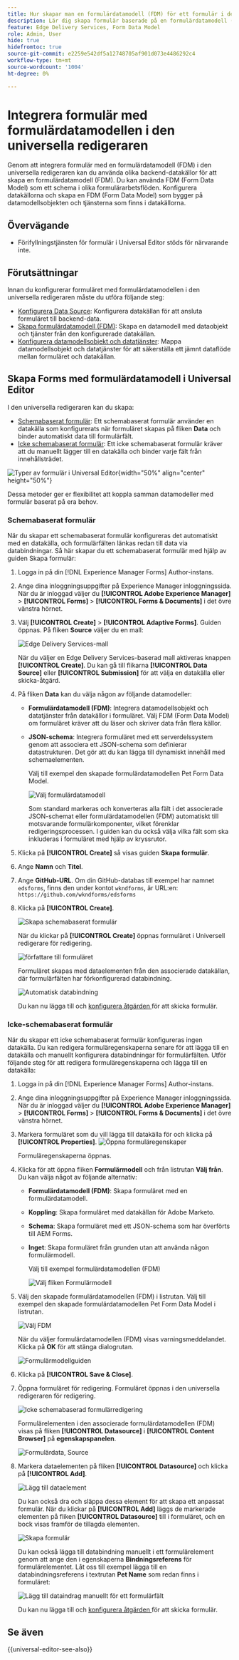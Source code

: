 ```yaml
---
title: Hur skapar man en formulärdatamodell (FDM) för ett formulär i den universella redigeraren?
description: Lär dig skapa formulär baserade på en formulärdatamodell (FDM). Generera och redigera exempeldata för datamodellsobjekt i FDM.
feature: Edge Delivery Services, Form Data Model
role: Admin, User
hide: true
hidefromtoc: true
source-git-commit: e2259e542df5a12748705af901d073e4486292c4
workflow-type: tm+mt
source-wordcount: '1004'
ht-degree: 0%

---
```



# Integrera formulär med formulärdatamodellen i den universella redigeraren

Genom att integrera formulär med en formulärdatamodell (FDM) i den universella redigeraren kan du använda olika backend-datakällor för att skapa en formulärdatamodell (FDM). Du kan använda FDM (Form Data Model) som ett schema i olika formulärarbetsflöden. Konfigurera datakällorna och skapa en FDM (Form Data Model) som bygger på datamodellsobjekten och tjänsterna som finns i datakällorna.

## Övervägande

* Förifyllningstjänsten för formulär i Universal Editor stöds för närvarande inte.

## Förutsättningar

Innan du konfigurerar formuläret med formulärdatamodellen i den universella redigeraren måste du utföra följande steg:

* [Konfigurera Data Source](/help/forms/configure-data-sources.md): Konfigurera datakällan för att ansluta formuläret till backend-data.
* [Skapa formulärdatamodell (FDM)](/help/forms/create-form-data-models.md): Skapa en datamodell med dataobjekt och tjänster från den konfigurerade datakällan.
* [Konfigurera datamodellsobjekt och datatjänster](/help/forms/work-with-form-data-model.md): Mappa datamodellsobjekt och datatjänster för att säkerställa ett jämnt dataflöde mellan formuläret och datakällan.

## Skapa Forms med formulärdatamodell i Universal Editor

I den universella redigeraren kan du skapa:
* [Schemabaserat formulär](#schema-based-form): Ett schemabaserat formulär använder en datakälla som konfigurerats när formuläret skapas på fliken **Data** och binder automatiskt data till formulärfält.
* [Icke schemabaserat formulär](#non-schema-based-form): Ett icke schemabaserat formulär kräver att du manuellt lägger till en datakälla och binder varje fält från innehållsträdet.

![Typer av formulär i Universal Editor](/help/edge/docs/forms/universal-editor/assets/form-types.png){width="50%" align="center" height="50%"}

Dessa metoder ger er flexibilitet att koppla samman datamodeller med formulär baserat på era behov.

### Schemabaserat formulär

När du skapar ett schemabaserat formulär konfigureras det automatiskt med en datakälla, och formulärfälten länkas redan till data via databindningar. Så här skapar du ett schemabaserat formulär med hjälp av guiden Skapa formulär:

1. Logga in på din [!DNL Experience Manager Forms] Author-instans.
2. Ange dina inloggningsuppgifter på Experience Manager inloggningssida. När du är inloggad väljer du **[!UICONTROL Adobe Experience Manager]** > **[!UICONTROL Forms]** > **[!UICONTROL Forms & Documents]** i det övre vänstra hörnet.
3. Välj **[!UICONTROL Create]** > **[!UICONTROL Adaptive Forms]**. Guiden öppnas. På fliken **Source** väljer du en mall:

   ![Edge Delivery Services-mall](/help/edge/assets/create-eds-forms.png)

   När du väljer en Edge Delivery Services-baserad mall aktiveras knappen **[!UICONTROL Create]**. Du kan gå till flikarna **[!UICONTROL Data Source]** eller **[!UICONTROL Submission]** för att välja en datakälla eller skicka-åtgärd.

4. På fliken **Data** kan du välja någon av följande datamodeller:

   * **Formulärdatamodell (FDM)**: Integrera datamodellsobjekt och datatjänster från datakällor i formuläret. Välj FDM (Form Data Model) om formuläret kräver att du läser och skriver data från flera källor.

   * **JSON-schema**: Integrera formuläret med ett serverdelssystem genom att associera ett JSON-schema som definierar datastrukturen. Det gör att du kan lägga till dynamiskt innehåll med schemaelementen.

     Välj till exempel den skapade formulärdatamodellen Pet Form Data Model.

     ![Välj formulärdatamodell](/help/edge/docs/forms/universal-editor/assets/select-petstore-form-data-model.png)


     Som standard markeras och konverteras alla fält i det associerade JSON-schemat eller formulärdatamodellen (FDM) automatiskt till motsvarande formulärkomponenter, vilket förenklar redigeringsprocessen. I guiden kan du också välja vilka fält som ska inkluderas i formuläret med hjälp av kryssrutor.

5. Klicka på **[!UICONTROL Create]** så visas guiden **Skapa formulär**.
6. Ange **Namn** och **Titel**.
7. Ange **GitHub-URL**. Om din GitHub-databas till exempel har namnet `edsforms`, finns den under kontot `wkndforms`, är URL:en:
   `https://github.com/wkndforms/edsforms`
8. Klicka på **[!UICONTROL Create]**.

   ![Skapa schemabaserat formulär](/help/edge/docs/forms/universal-editor/assets/create-schema-based-form.png)

   När du klickar på **[!UICONTROL Create]** öppnas formuläret i Universell redigerare för redigering.

   ![författare till formuläret](/help/edge/docs/forms/universal-editor/assets/schema-based-form-in-ue.png)

   Formuläret skapas med dataelementen från den associerade datakällan, där formulärfälten har förkonfigurerad databindning.

   ![Automatisk databindning](/help/edge/docs/forms/universal-editor/assets/schema-based-form-data-binding.png)

   Du kan nu lägga till och [konfigurera åtgärden ](/help/edge/docs/forms/universal-editor/submit-action.md) för att skicka formulär.

### Icke-schemabaserat formulär

När du skapar ett icke schemabaserat formulär konfigureras ingen datakälla. Du kan redigera formuläregenskaperna senare för att lägga till en datakälla och manuellt konfigurera databindningar för formulärfälten. Utför följande steg för att redigera formuläregenskaperna och lägga till en datakälla:

1. Logga in på din [!DNL Experience Manager Forms] Author-instans.
1. Ange dina inloggningsuppgifter på Experience Manager inloggningssida. När du är inloggad väljer du **[!UICONTROL Adobe Experience Manager]** > **[!UICONTROL Forms]** > **[!UICONTROL Forms & Documents]** i det övre vänstra hörnet.
1. Markera formuläret som du vill lägga till datakälla för och klicka på **[!UICONTROL Properties]**.
   ![Öppna formuläregenskaper](/help/edge/docs/forms/universal-editor/assets/non-schema-based-edit-properties.png)

   Formuläregenskaperna öppnas.
1. Klicka för att öppna fliken **Formulärmodell** och från listrutan **Välj från**. Du kan välja något av följande alternativ:

   * **Formulärdatamodell (FDM)**: Skapa formuläret med en formulärdatamodell.
   * **Koppling**: Skapa formuläret med datakällan för Adobe Marketo.
   * **Schema**: Skapa formuläret med ett JSON-schema som har överförts till AEM Forms.
   * **Inget**: Skapa formuläret från grunden utan att använda någon formulärmodell.

     Välj till exempel formulärdatamodellen (FDM)

     ![Välj fliken Formulärmodell](/help/edge/docs/forms/universal-editor/assets/select-form-model.png)

1. Välj den skapade formulärdatamodellen (FDM) i listrutan. Välj till exempel den skapade formulärdatamodellen Pet Form Data Model i listrutan.

   ![Välj FDM](/help/edge/docs/forms/universal-editor/assets/select-fdm.png)

   När du väljer formulärdatamodellen (FDM) visas varningsmeddelandet. Klicka på **OK** för att stänga dialogrutan.

   ![Formulärmodellguiden](/help/edge/docs/forms/universal-editor/assets/form-model-wizard.png)

1. Klicka på **[!UICONTROL Save & Close]**.
1. Öppna formuläret för redigering. Formuläret öppnas i den universella redigeraren för redigering.

   ![Icke schemabaserad formulärredigering](/help/edge/docs/forms/universal-editor/assets/non-schema-form-authoring.png)

   Formulärelementen i den associerade formulärdatamodellen (FDM) visas på fliken **[!UICONTROL Datasource]** i **[!UICONTROL Content Browser]** på **egenskapspanelen**.

   ![Formulärdata, Source](/help/edge/docs/forms/universal-editor/assets/non-schema-data-source.png)

1. Markera dataelementen på fliken **[!UICONTROL Datasource]** och klicka på **[!UICONTROL Add]**.

   ![Lägg till dataelement](/help/edge/docs/forms/universal-editor/assets/non-schema-add-data-element.png)

   Du kan också dra och släppa dessa element för att skapa ett anpassat formulär. När du klickar på **[!UICONTROL Add]** läggs de markerade elementen på fliken **[!UICONTROL Datasource]** till i formuläret, och en bock visas framför de tillagda elementen.

   ![Skapa formulär](/help/edge/docs/forms/universal-editor/assets/non-schema-form.png)

   Du kan också lägga till databindning manuellt i ett formulärelement genom att ange den i egenskaperna **Bindningsreferens** för formulärelementet.
Låt oss till exempel lägga till en databindningsreferens i textrutan **Pet Name** som redan finns i formuläret:

   ![Lägg till dataindrag manuellt för ett formulärfält](/help/edge/docs/forms/universal-editor/assets/non-schema-add-data-binding.png)

   Du kan nu lägga till och [konfigurera åtgärden ](/help/edge/docs/forms/universal-editor/submit-action.md) för att skicka formulär.

## Se även

{{universal-editor-see-also}}
